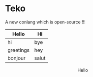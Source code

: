# Teko
A new conlang which is open-source !!!

| Hello      | Hi   |
|------------|------|
| hi         | bye  |
| greetings  | hey  |
| bonjour    | salut|

<center> Hello </center>